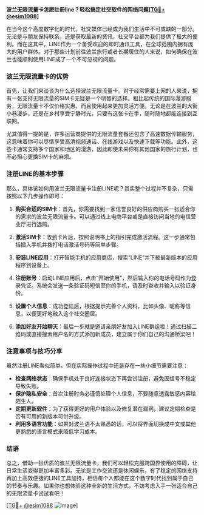 **波兰无限流量卡怎麽註冊line？轻松搞定社交软件的网络问题[[TG💪+ @esim1088](https://t.me/s/esim1088)]**

在当今这个高度数字化的时代，社交媒体已经成为我们生活中不可或缺的一部分。无论是与朋友保持联系，还是获取最新的资讯，社交平台都为我们提供了极大的便利。而在这其中，LINE作为一个备受欢迎的即时通讯工具，在全球范围内拥有庞大的用户群体。对于那些计划前往波兰旅行或者长期居住的人来说，如何确保在波兰也能顺利使用LINE成了一个不可忽视的问题。

### 波兰无限流量卡的优势

首先，让我们来谈谈为什么选择波兰无限流量卡。对于经常需要上网的人来说，拥有一张支持无限流量的SIM卡无疑是一个明智的选择。相比起传统的国际漫游服务，无限流量卡不仅价格实惠，而且使用起来更加灵活方便。无论是在波兰的大街小巷漫步，还是在乡村享受宁静时光，只要有这张卡在手，随时随地都能连接到互联网。

尤其值得一提的是，许多运营商提供的无限流量套餐还包含了高速数据传输服务，这意味着你可以尽情享受高清视频通话、在线游戏以及快速下载等功能。此外，这些卡通常支持多个国家和地区的漫游，因此即使未来你有其他国家的旅行计划，也不必担心更换SIM卡的麻烦。

### 注册LINE的基本步骤

那么，具体该如何用波兰无限流量卡注册LINE呢？其实整个过程并不复杂，只需按照以下几步操作即可：

1. **购买合适的SIM卡**：首先，你需要找到一家信誉良好的供应商购买一张适合你的需求的波兰无限流量卡。可以通过线上电商平台或是直接访问当地的电信营业厅进行选购。
   
2. **激活SIM卡**：收到卡片后，按照说明书上的指引完成激活流程。这一步通常包括插入手机并拨打电话激活号码等简单步骤。

3. **安装LINE应用**：打开智能手机的应用商店，搜索“LINE”并下载最新版本的应用程序到设备上。

4. **注册账号**：启动LINE应用后，点击“开始使用”，然后输入你的电话号码作为登录凭证。系统会发送一条验证码短信至你的手机，请及时查收并输入以验证身份。

5. **设置个人信息**：成功登陆后，根据提示完善个人资料，比如头像、昵称等信息，以便更好地融入这个社交圈层。

6. **添加好友开始聊天**：最后一步就是邀请亲朋好友加入LINE群组啦！通过扫描二维码或直接搜索用户名的方式添加新成员，建立属于你们自己的沟通桥梁吧！

### 注意事项与技巧分享

虽然注册LINE看似简单，但在实际操作过程中还是存在一些小细节需要注意：

- **检查网络状态**：确保手机处于良好连接状态下再尝试注册，避免因信号不稳定导致失败。
- **保护隐私安全**：首次注册时务必谨慎处理个人信息，不要随意透露敏感内容给陌生人。
- **定期更新软件**：为了获得更好的用户体验以及修复潜在漏洞，建议定期检查是否有可用的新版本可供升级。
- **利用多语言功能**：如果对波兰语不太熟悉的话，可以将界面切换成中文或其他更熟悉的语言模式来降低学习成本。

### 结语

总之，借助一张优质的波兰无限流量卡，我们可以轻松克服跨国界使用的障碍，让日常生活变得更加丰富多彩。无论是工作交流还是休闲娱乐，有了稳定的网络支持再加上高效便捷的LINE工具加持，相信每个人都能在这个数字时代找到属于自己的节奏与乐趣。如果你也想体验这种全新的生活方式，不妨考虑入手一张适合自己的无限流量卡试试看吧！

[[TG💪+ @esim1088](https://t.me/s/esim1088) ![Image](https://i.postimg.cc/4NQfJmqS/Snipaste-2025-05-13-00-14-12.png)]